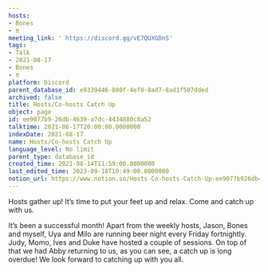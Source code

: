```yaml
---
hosts:
- Bones
- π
meeting_link: ' https://discord.gg/vE7QUXGDnS'
tags:
- Talk
- 2021-08-17
- Bones
- π
platform: Discord
parent_database_id: e9339446-880f-4ef0-8ad7-8ad1f507dded
archived: false
title: Hosts/Co-hosts Catch Up
object: page
id: ee9077b9-26db-4639-a7dc-4434880c8a52
talktime: 2021-08-17T20:00:00.0000000
indexDate: 2021-08-17
name: Hosts/Co-hosts Catch Up
language_level: No limit
parent_type: database_id
created_time: 2021-08-14T11:59:00.0000000
last_edited_time: 2023-09-18T10:49:00.0000000
notion_url: https://www.notion.so/Hosts-Co-hosts-Catch-Up-ee9077b926db4639a7dc4434880c8a52
---
```









Hosts gather up! It’s time to put your feet up and relax. Come and catch up with us.

It’s been a successful month! Apart from the weekly hosts, Jason, Bones and myself, Uya and Milo are running beer night every Friday fortnightly. Judy, Momo, Ives and Duke have hosted a couple of sessions. On top of that we had Abby returning to us, as you can see, a catch up is long overdue! We look forward to catching up with you all.

















